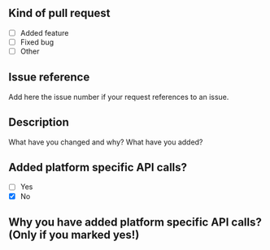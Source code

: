 ## Kind of pull request

- [ ] Added feature
- [ ] Fixed bug
- [ ] Other

## Issue reference

Add here the issue number if your request references to an issue.

## Description

What have you changed and why? What have you added?

## Added platform specific API calls?

- [ ] Yes
- [x] No

## Why you have added platform specific API calls? (Only if you marked yes!)
